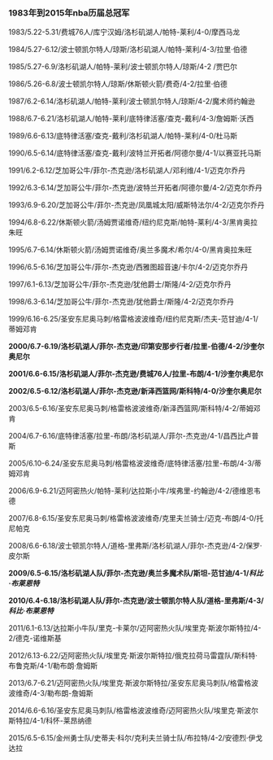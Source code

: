 ### 1983年到2015年nba历届总冠军

1983/5.22-5.31/费城76人/库宁汉姆/洛杉矶湖人/帕特-莱利/4-0/摩西马龙

1984/5.27-6.12/波士顿凯尔特人/琼斯/洛杉矶湖人/帕特-莱利/4-3/拉里·伯德

1985/5.27-6.9/洛杉矶湖人/帕特-莱利/波士顿凯尔特人/琼斯/4-2 /贾巴尔

1986/5.26-6.8/波士顿凯尔特人/琼斯/休斯顿火箭/费奇/4-2/拉里·伯德

1987/6.2-6.14/洛杉矶湖人/帕特-莱利/波士顿凯尔特人/琼斯/4-2/魔术师约翰逊

1988/6.7-6.21/洛杉矶湖人/帕特-莱利/底特律活塞/查克-戴利/4-3/詹姆斯·沃西

1989/6.6-6.13/底特律活塞/查克-戴利/洛杉矶湖人/帕特-莱利/4-0/杜马斯

1990/6.5-6.14/底特律活塞/查克-戴利/波特兰开拓者/阿德尔曼/4-1/以赛亚托马斯

1991/6.2-6.12/芝加哥公牛/菲尔-杰克逊/洛杉矶湖人/邓利维/4-1/迈克尔乔丹

1992/6.3-6.14/芝加哥公牛/菲尔-杰克逊/波特兰开拓者/阿德尔曼/4-2/迈克尔乔丹

1993/6.9-6.20/芝加哥公牛/菲尔-杰克逊/凤凰城太阳/威斯特法尔/4-2/迈克尔乔丹

1994/6.8-6.22/休斯顿火箭/汤姆贾诺维奇/纽约尼克斯/帕特-莱利/4-3/黑肯奥拉朱旺

1995/6.7-6.14/休斯顿火箭/汤姆贾诺维奇/奥兰多魔术/希尔/4-0/黑肯奥拉朱旺

1996/6.5-6.16/芝加哥公牛/菲尔-杰克逊/西雅图超音速/卡尔/4-2/迈克尔乔丹

1997/6.1-6.13/芝加哥公牛/菲尔-杰克逊/犹他爵士/斯隆/4-2/迈克尔乔丹

1998/6.3-6.14/芝加哥公牛/菲尔-杰克逊/犹他爵士/斯隆/4-2/迈克尔乔丹

1999/6.16-6.25/圣安东尼奥马刺/格雷格波波维奇/纽约尼克斯/杰夫-范甘迪/4-1/蒂姆邓肯

**2000/6.7-6.19/洛杉矶湖人/菲尔-杰克逊/印第安那步行者/拉里-伯德/4-2/沙奎尔奥尼尔**

**2001/6.6-6.15/洛杉矶湖人/菲尔-杰克逊/费城76人/拉里-布朗/4-1/沙奎尔奥尼尔**

**2002/6.5-6.12/洛杉矶湖人/菲尔-杰克逊/新泽西篮网/斯科特/4-0/沙奎尔奥尼尔**

2003/6.5-6.16/圣安东尼奥马刺/格雷格波波维奇/新泽西篮网/斯科特/4-2/蒂姆邓肯

2004/6.7-6.16/底特律活塞/拉里-布朗/洛杉矶湖人/菲尔-杰克逊/4-1/昌西比卢普斯

2005/6.10-6.24/圣安东尼奥马刺/格雷格波波维奇/底特律活塞/拉里-布朗/4-3/蒂姆邓肯

2006/6.9-6.21/迈阿密热火/帕特-莱利/达拉斯小牛/埃弗里-约翰逊/4-2/德维恩韦德

2007/6.8-6.15/圣安东尼奥马刺/格雷格波波维奇/克里夫兰骑士/迈克-布朗/4-0/托尼帕克

2008/6.6-6.18/波士顿凯尔特人/道格-里弗斯/洛杉矶湖人/菲尔-杰克逊/4-2/保罗·皮尔斯

**2009/6.5-6.15/洛杉矶湖人队/菲尔-杰克逊/奥兰多魔术队/斯坦-范甘迪/4-1/*科比·布莱恩特***

**2010/6.4-6.18/洛杉矶湖人队/菲尔-杰克逊/波士顿凯尔特人队/道格-里弗斯/4-3/*科比·布莱恩特***

2011/6.1-6.13/达拉斯小牛队/里克-卡莱尔/迈阿密热火队/埃里克·斯波尔斯特拉/4-2/德克-诺维斯基

2012/6.13-6.22/迈阿密热火队/埃里克·斯波尔斯特拉/俄克拉荷马雷霆队/斯科特·布鲁克斯/4-1/勒布朗·詹姆斯

2013/6.7-6.21/迈阿密热火队/埃里克·斯波尔斯特拉/圣安东尼奥马刺队/格雷格波波维奇/4-3/勒布朗-詹姆斯

2014/6.6-6.16/圣安东尼奥马刺队/格雷格波波维奇/迈阿密热火队/埃里克·斯波尔斯特拉/4-1/科怀-莱昂纳德

2015/6.5-6.15/金州勇士队/史蒂夫·科尔/克利夫兰骑士队/布拉特/4-2/安德烈·伊戈达拉

